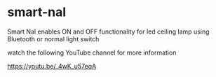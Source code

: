 # smart-nal
Smart Nal enables ON and OFF functionality for led ceiling lamp using Bluetooth or normal light switch

watch the following YouTube channel for more information

https://youtu.be/_4wK_u57eqA
